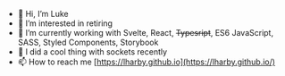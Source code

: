 - 👋 Hi, I’m Luke
- 👀 I’m interested in retiring
- 🌱 I’m currently working with Svelte, React, ~~Typesript~~, ES6 JavaScript, SASS, Styled Components, Storybook
- 🥶 I did a cool thing with sockets recently
- 📫 How to reach me [https://lharby.github.io](https://lharby.github.io/)

<!---
lharby/lharby is a ✨ special ✨ repository because its `README.md` (this file) appears on your GitHub profile.
You can click the Preview link to take a look at your changes.
--->
